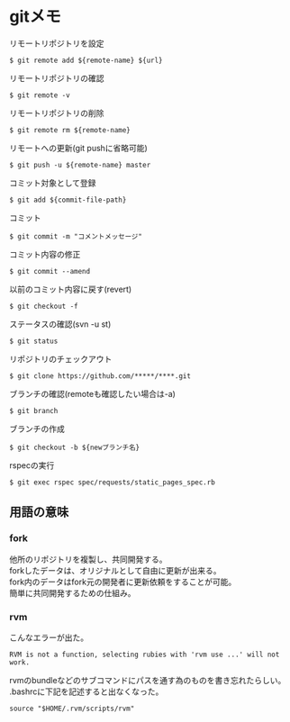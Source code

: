 # gitメモ

リモートリポジトリを設定

    $ git remote add ${remote-name} ${url}


リモートリポジトリの確認

    $ git remote -v


リモートリポジトリの削除

    $ git remote rm ${remote-name}


リモートへの更新(git pushに省略可能)

    $ git push -u ${remote-name} master


コミット対象として登録

    $ git add ${commit-file-path}


コミット

    $ git commit -m "コメントメッセージ"

コミット内容の修正

    $ git commit --amend


以前のコミット内容に戻す(revert)

    $ git checkout -f


ステータスの確認(svn -u st)

    $ git status


リポジトリのチェックアウト

    $ git clone https://github.com/*****/****.git

ブランチの確認(remoteも確認したい場合は-a)

    $ git branch

ブランチの作成

    $ git checkout -b ${newブランチ名}

rspecの実行

    $ git exec rspec spec/requests/static_pages_spec.rb 


## 用語の意味

### fork
他所のリポジトリを複製し、共同開発する。  
forkしたデータは、オリジナルとして自由に更新が出来る。  
fork内のデータはfork元の開発者に更新依頼をすることが可能。  
簡単に共同開発するための仕組み。  

### rvm
こんなエラーが出た。    
    
    RVM is not a function, selecting rubies with 'rvm use ...' will not work.
rvmのbundleなどのサブコマンドにパスを通す為のものを書き忘れたらしい。
.bashrcに下記を記述すると出なくなった。

    source "$HOME/.rvm/scripts/rvm"



